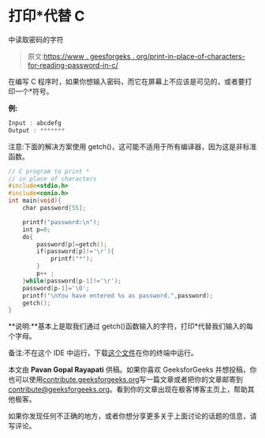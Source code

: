 # 打印*代替 C

中读取密码的字符

> 原文:[https://www . geesforgeks . org/print-in-place-of-characters-for-reading-password-in-c/](https://www.geeksforgeeks.org/print-in-place-of-characters-for-reading-passwords-in-c/)

在编写 C 程序时，如果你想输入密码，而它在屏幕上不应该是可见的，或者要打印一个*符号。

**例:**

```cpp
Input : abcdefg
Output : *******

```

注意:下面的解决方案使用 getch()，这可能不适用于所有编译器，因为这是非标准函数。

```cpp
// C program to print * 
// in place of characters
#include<stdio.h>
#include<conio.h>
int main(void){
    char password[55];

    printf("password:\n");
    int p=0;
    do{
        password[p]=getch();
        if(password[p]!='\r'){
            printf("*");
        }
        p++ ;
    }while(password[p-1]!='\r');
    password[p-1]='\0';
    printf("\nYou have entered %s as password.",password);
    getch();
}
```

**说明:**基本上是取我们通过 getch()函数输入的字符，打印*代替我们输入的每个字母。

备注:不在这个 IDE 中运行，下载[这个文件](https://media.geeksforgeeks.org/wp-content/uploads/conio.h)在你的终端中运行。

本文由 **Pavan Gopal Rayapati** 供稿。如果你喜欢 GeeksforGeeks 并想投稿，你也可以使用[contribute.geeksforgeeks.org](http://www.contribute.geeksforgeeks.org)写一篇文章或者把你的文章邮寄到 contribute@geeksforgeeks.org。看到你的文章出现在极客博客主页上，帮助其他极客。

如果你发现任何不正确的地方，或者你想分享更多关于上面讨论的话题的信息，请写评论。